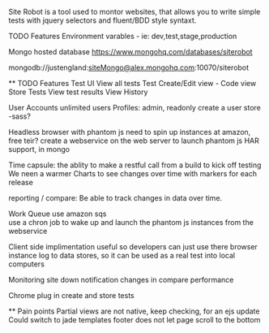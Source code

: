 Site Robot is a tool used to montor websites, that allows you to write simple 
tests with jquery selectors and fluent/BDD style syntaxt.

TODO Features
Environment varables - ie: dev,test,stage,production

Mongo hosted database
https://www.mongohq.com/databases/siterobot

mongodb://justengland:siteMongo@alex.mongohq.com:10070/siterobot

** TODO Features
Test UI 
    View all tests
    Test Create/Edit view - Code view
    Store Tests
    View test results
    View History

User Accounts
    unlimited users
    Profiles: admin, readonly
    create a user store -sass?
    
Headless browser with phantom js
    need to spin up instances at amazon, free teir?
    create a webservice on the web server to launch phantom js
    HAR support, in mongo
    
Time capsule: the ablity to make a restful call from a build to kick off testing
    We neen a warmer
    Charts to see changes over time with markers for each release  
    
reporting / compare:
    Be able to track changes in data over time.
    
Work Queue
    use amazon sqs        
    use a chron job to wake up and launch the phantom js instances from the webservice
    
Client side implimentation
    useful so developers can just use there browser instance
    log to data stores, so it can be used as a real test into local computers
    
Monitoring
    site down notification
    changes in compare
    performance
    
Chrome plug in
    create and store tests
    
** Pain points
Partial views are not native, 
keep checking, for an ejs update
Could switch to jade templates
footer does not let page scroll to the bottom
    